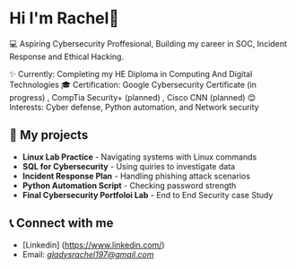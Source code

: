 # Hi I'm Rachel👋
💻 Aspiring Cybersecurity Proffesional,  Building my career in SOC, Incident Response and Ethical       Hacking.

✨ Currently: Completing my HE Diploma in Computing And Digital Technologies
🎓 Certification: Google Cybersecurity  Certificate (in progress) , CompTia Security+ (planned) ,       Cisco CNN (planned)
😊 Interests:  Cyber defense, Python automation, and Network security

 ## 🔐  My projects
 - **Linux Lab Practice** - Navigating systems with Linux commands
 - **SQL for Cybersecurity** - Using quiries to investigate data
 - **Incident Response Plan** - Handling phishing attack scenarios
 - **Python Automation Script** - Checking password strength
 - **Final Cybersecurity Portfoloi Lab** - End to End Security case Study

## 📞 Connect with me 
-  [Linkedin] (https://www.linkedin.com/)
-  Email: *gladysrachel197@gmail.com*



